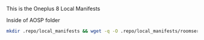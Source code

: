 This is the Oneplus 8 Local Manifests

Inside of AOSP folder

```bash
mkdir .repo/local_manifests && wget -q -O .repo/local_manifests/roomservice.xml https://raw.githubusercontent.com/killcmd/lm_instantnoodle/SparkOS-12.3/local_manifests/nissin_curry.xml
```
